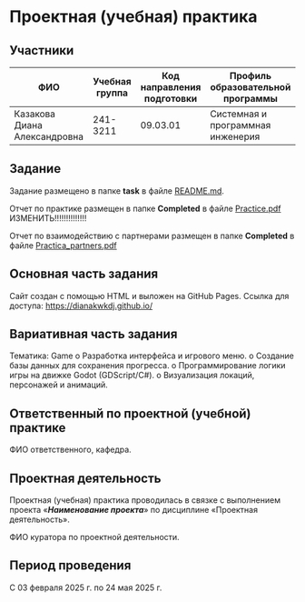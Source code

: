 # Проектная (учебная) практика

## Участники

| ФИО | Учебная группа | Код направления подготовки | Профиль образовательной программы |
|-|-|-|-|
| Казакова Диана Александровна | 241-3211 | 09.03.01 | Cистемная и программная инженерия |


## Задание

Задание размещено в папке **task** в файле [README.md](task/README.md).

Отчет по практике размещен в папке **Completed** в файле [Practice.pdf](Completed_task/Practice/Practice.pdf)  ИЗМЕНИТЬ!!!!!!!!!!!!!!

Отчет по взаимодействию с партнерами размещен в папке **Completed** в файле [Practica_partners.pdf](Completed_task/Practica_partners/Practica_partners.pdf)

## Основная часть задания
Сайт создан с помощью HTML и выложен на GitHub Pages. Ссылка для доступа:
https://dianakwkdj.github.io/

## Вариативная часть задания
Тематика: Game
o	Разработка интерфейса и игрового меню.
o	Создание базы данных для сохранения прогресса.
o	Программирование логики игры на движке Godot (GDScript/C#).
o	Визуализация локаций, персонажей и анимаций. 


## Ответственный по проектной (учебной) практике

ФИО ответственного, кафедра.

## Проектная деятельность

Проектная (учебная) практика проводилась в связке с выполнением проекта «***Наименование проекта***» по дисциплине «Проектная деятельность».

ФИО куратора по проектной деятельности.

## Период проведения

С 03 февраля 2025 г. по 24 мая 2025 г.
